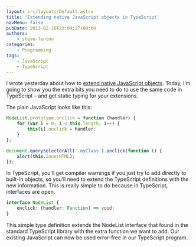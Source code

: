 ```yaml
---
layout: src/layouts/Default.astro
title: 'Extending native JavaScript objects in TypeScript'
navMenu: false
pubDate: 2013-02-16T22:04:27+00:00
authors:
    - steve-fenton
categories:
    - Programming
tags:
    - JavaScript
    - TypeScript
---
```


I wrote yesterday about how to [extend native JavaScript objects](/blog/2013/02/extending-native-javascript-objects-in-typescript/). Today, I’m going to show you the extra bits you need to do to use the same code in TypeScript – and get static typing for your extensions.

The plain JavaScript looks like this:

```javascript
NodeList.prototype.onclick = function (handler) {
    for (var i = 0; i < this.length; i++) {
        this[i].onclick = handler;  
    }
};

document.querySelectorAll('.myClass').onclick(function () {
    alert(this.innerHTML);
});
```

In TypeScript, you’ll get compiler warnings if you just try to add directly to built-in objects, so you’ll need to extend the TypeScript definitions with the new information. This is really simple to do because in TypeScript, interfaces are open.

```typescript
interface NodeList {
    onclick: (handler: Function) => void;
}
```

This simple type definition extends the NodeList interface that found in the standard TypeScript library with the extra function we want to add. Our existing JavaScript can now be used error-free in our TypeScript program.